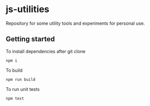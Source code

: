 # js-utilities

Repository for some utility tools and experiments for personal use.

## Getting started
To install dependencies after git clone
```sh
npm i
```

To build
```sh
npm run build
```

To run unit tests
```sh
npm test
```
